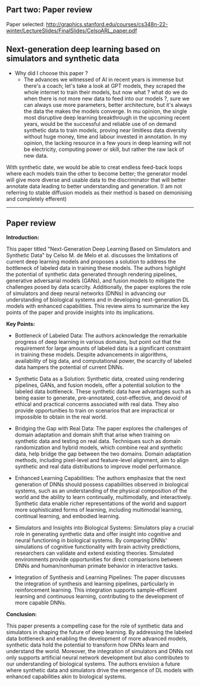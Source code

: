 ## Part two: Paper review

Paper selected: http://graphics.stanford.edu/courses/cs348n-22-winter/LectureSlides/FinalSlides/CelsoARL_paper.pdf

## Next-generation deep learning based on simulators and synthetic data

- Why did I choose this paper ?
  - The advances we witnessed of AI in recent years is immense but there's a coach; let's take a look at GPT models, 
  they scraped the whole internet to train their models, but now what ? what do we do when there is not more new data
  to feed into our models ?, sure we can always use more parameters, better architecture, but it's always the data the
  makes the models converge.
  In mu opinion, the single most disruptive deep learning breakthrough in the upcoming recent years, would be the
  successful and reliable use of on demand synthetic data to train models, proving near limitless data diversity 
  without huge money, time and labour invested in annotation. In my opinion, the lacking resource in a few yours in 
  deep learning will not be electricity, computing power or skill, but rather the raw lack of new data.

With synthetic date, we would be able to creat endless feed-back loops where each models train the other to become 
better; the generator model will give more diverse and usable data to the discriminator that will better annotate data 
leading to better understanding and generation. (I am not referring to stable diffusion models as their method is based on 
demonising and completely efferent)


****

## Paper review

**Introduction:**

This paper titled "Next-Generation Deep Learning Based on Simulators and Synthetic Data" 
by Celso M. de Melo et al. discusses the limitations of current deep learning models and 
proposes a solution to address the bottleneck of labeled data in training these models. 
The authors highlight the potential of synthetic data generated through rendering pipelines, 
generative adversarial models (GANs), and fusion models to mitigate the challenges posed by 
data scarcity. Additionally, the paper explores the role of simulators and deep neural networks 
(DNNs) in advancing our understanding of biological systems and in developing next-generation DL 
models with enhanced capabilities. This review aims to summarize the key points of the paper and 
provide insights into its implications.

**Key Points:**

- Bottleneck of Labeled Data:
The authors acknowledge the remarkable progress of deep learning in various domains, 
but point out that the requirement for large amounts of labeled data is a significant 
constraint in training these models. Despite advancements in algorithms, availability 
of big data, and computational power, the scarcity of labeled data hampers the potential of current DNNs.


- Synthetic Data as a Solution:
Synthetic data, created using rendering pipelines, GANs, and fusion models, 
offer a potential solution to the labeled data bottleneck. These synthetic data 
have advantages such as being easier to generate, pre-annotated, cost-effective, and devoid of 
ethical and practical concerns associated with real data. They also provide opportunities to 
train on scenarios that are impractical or impossible to obtain in the real world.


- Bridging the Gap with Real Data:
The paper explores the challenges of domain adaptation and domain shift that arise when training 
on synthetic data and testing on real data. Techniques such as domain randomization and hybrid models, 
which combine real and synthetic data, help bridge the gap between the two domains. Domain adaptation 
methods, including pixel-level and feature-level alignment, aim to align synthetic and real data 
distributions to improve model performance.


- Enhanced Learning Capabilities:
The authors emphasize that the next generation of DNNs should possess capabilities observed in 
biological systems, such as an understanding of the physical composition of the world and the ability 
to learn continually, multimodally, and interactively. Synthetic data enable richer representations 
of the world and support more sophisticated forms of learning, including multimodal learning, continual 
learning, and embodied learning.


- Simulators and Insights into Biological Systems:
Simulators play a crucial role in generating synthetic data and offer insight into cognitive 
and neural functioning in biological systems. By comparing DNNs' simulations of cognitive 
functionality with brain activity predictions, researchers can validate and extend existing theories. 
Simulated environments provide opportunities for direct comparisons between DNNs and human/nonhuman primate
behavior in interactive tasks.


- Integration of Synthesis and Learning Pipelines:
The paper discusses the integration of synthesis and learning pipelines, particularly in reinforcement 
learning. This integration supports sample-efficient learning and continuous learning, contributing to 
the development of more capable DNNs.


**Conclusion:**

This paper presents a compelling case for the role of synthetic data and 
simulators in shaping the future of deep learning. By addressing the labeled 
data bottleneck and enabling the development of more advanced models, synthetic 
data hold the potential to transform how DNNs learn and understand the world. Moreover, 
the integration of simulators and DNNs not only supports artificial neural network 
development but also contributes to our understanding of biological systems. The authors 
envision a future where synthetic data and simulators drive the emergence of DL models 
with enhanced capabilities akin to biological systems.